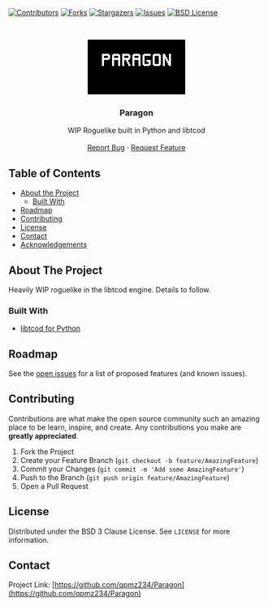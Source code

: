 <!--
*** Thanks for checking out this README Template. If you have a suggestion that would
*** make this better, please fork the repo and create a pull request or simply open
*** an issue with the tag "enhancement".
*** Thanks again! Now go create something AMAZING! :D
***
***
***
*** To avoid retyping too much info. Do a search and replace for the following:
*** github_username, repo_name, twitter_handle, email
-->





<!-- PROJECT SHIELDS -->
<!--
*** I'm using markdown "reference style" links for readability.
*** Reference links are enclosed in brackets [ ] instead of parentheses ( ).
*** See the bottom of this document for the declaration of the reference variables
*** for contributors-url, forks-url, etc. This is an optional, concise syntax you may use.
*** https://www.markdownguide.org/basic-syntax/#reference-style-links
-->
[![Contributors][contributors-shield]][contributors-url]
[![Forks][forks-shield]][forks-url]
[![Stargazers][stars-shield]][stars-url]
[![Issues][issues-shield]][issues-url]
[![BSD License][license-shield]][license-url]


<!-- PROJECT LOGO -->
<br />
<p align="center">
  <a href="https://github.com/qpmz234/Paragon">
    <img src="src/resources/menu.png" alt="Logo" width="192" height="108">
  </a>

  <h3 align="center">Paragon</h3>

  <p align="center">
    WIP Roguelike built in Python and libtcod
    <br />
    <br />
    <a href="https://github.com/qpmz234/Paragon/issues">Report Bug</a>
    ·
    <a href="https://github.com/qpmz234/Paragon/issues">Request Feature</a>
  </p>
</p>



<!-- TABLE OF CONTENTS -->
## Table of Contents

* [About the Project](#about-the-project)
  * [Built With](#built-with)
* [Roadmap](#roadmap)
* [Contributing](#contributing)
* [License](#license)
* [Contact](#contact)
* [Acknowledgements](#acknowledgements)



<!-- ABOUT THE PROJECT -->
## About The Project

Heavily WIP roguelike in the libtcod engine. Details to follow.


### Built With

* [libtcod for Python](https://github.com/libtcod/python-tcod)



<!-- ROADMAP -->
## Roadmap

See the [open issues](https://github.com/qpmz234/Paragon/issues) for a list of proposed features (and known issues).



<!-- CONTRIBUTING -->
## Contributing

Contributions are what make the open source community such an amazing place to be learn, inspire, and create. Any contributions you make are **greatly appreciated**.

1. Fork the Project
2. Create your Feature Branch (`git checkout -b feature/AmazingFeature`)
3. Commit your Changes (`git commit -m 'Add some AmazingFeature'`)
4. Push to the Branch (`git push origin feature/AmazingFeature`)
5. Open a Pull Request



<!-- LICENSE -->
## License

Distributed under the BSD 3 Clause License. See `LICENSE` for more information.



<!-- CONTACT -->
## Contact

Project Link: [https://github.com/qpmz234/Paragon](https://github.com/qpmz234/Paragon)






<!-- MARKDOWN LINKS & IMAGES -->
<!-- https://www.markdownguide.org/basic-syntax/#reference-style-links -->
[contributors-shield]: https://img.shields.io/github/contributors/qpmz234/repo.svg?style=flat-square
[contributors-url]: https://github.com/qpmz234/Paragon/graphs/contributors
[forks-shield]: https://img.shields.io/github/forks/qpmz234/Paragon.svg?style=flat-square
[forks-url]: https://github.com/qpmz234/Paragon/network/members
[stars-shield]: https://img.shields.io/github/stars/qpmz234/Paragon.svg?style=flat-square
[stars-url]: https://github.com/qpmz234/Paragon/stargazers
[issues-shield]: https://img.shields.io/github/issues/qpmz234/Paragon.svg?style=flat-square
[issues-url]: https://github.com/qpmz234/Paragon/issues
[license-shield]: https://img.shields.io/github/license/qpmz234/Paragon.svg?style=flat-square
[license-url]: https://github.com/qpmz234/Paragon/blob/master/LICENSE.txt
[product-screenshot]: images/screenshot.png
